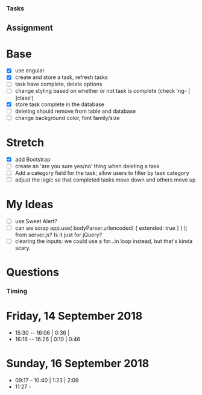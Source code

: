 
### Tasks

## Assignment

# Base
- [x] use angular
- [x] create and store a task, refresh tasks
- [ ] task have complete, delete options
- [ ] change styling based on whether or not task is complete (check 'ng- [ ]class')
- [x] store task complete in the database
- [ ] deleting should remove from table and database
- [ ] change background color, font family/size
# Stretch
- [x] add Bootstrap
- [ ] create an 'are you sure yes/no' thing when deleting a task
- [ ] Add a category field for the task; allow users to filter by task category
- [ ] adjust the logic so that completed tasks move down and others move up

# My Ideas

- [ ] use Sweet Alert?
- [ ] can we scrap app.use( bodyParser.urlencoded( { extended: true } ) ); from server.js? Is it just for jQuery?
- [ ] clearing the inputs: we could use a for...in loop instead, but that's kinda scary.

# Questions


### Timing

# Friday, 14 September 2018
- 15:30 -- 16:06                | 0:36 |
- 16:16 -- 16:26                | 0:10 | 0:46

# Sunday, 16 September 2018
- 09:17 - 10:40                 | 1:23 | 2:09
- 11:27 - 